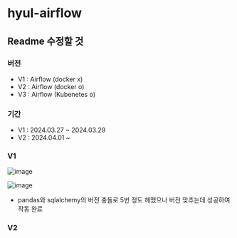 # hyul-airflow

## Readme 수정할 것

### 버전
- V1 : Airflow (docker x)
- V2 : Airflow (docker o)
- V3 : Airflow (Kubenetes o)

### 기간
- V1 : 2024.03.27 ~ 2024.03.29
- V2 : 2024.04.01 ~


###  V1
![image](https://github.com/hyul77/hyul-airflow/assets/100561170/cb9182e6-c23f-488d-a3d1-7edb282952a6)

![image](https://github.com/hyul77/hyul-airflow/assets/100561170/94b83ecf-395e-4764-813b-f1b2fb0bbc0b)



- pandas와 sqlalchemy의 버전 충돌로 5번 정도 헤맸으나 버전 맞추는데 성공하여 작동 완료


### V2 
